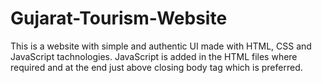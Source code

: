 # Gujarat-Tourism-Website
This is a website with simple and authentic UI made with HTML, CSS and JavaScript tachnologies.
JavaScript is added in the HTML files where required and at the end just above closing body tag which is preferred.

